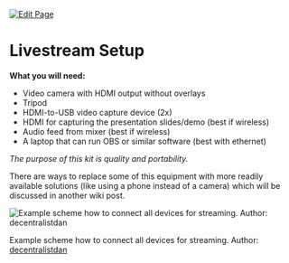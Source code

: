 <a href="https://github.com/Zechub/zechub/edit/main/site/ZFAV_Club/Guides_for_Creators/Livestream_Setup.md" target="_blank">
  <img src="https://img.shields.io/badge/Edit-blue" alt="Edit Page"/>
</a>

# Livestream Setup

**What you will need:**

- Video camera with HDMI output without overlays
- Tripod
- HDMI-to-USB video capture device (2x)
- HDMI for capturing the presentation slides/demo (best if wireless)
- Audio feed from mixer (best if wireless)
- A laptop that can run OBS or similar software (best with ethernet)

*The purpose of this kit is quality and portability.*

There are ways to replace some of this equipment with more readily available solutions (like using a phone instead of a camera) which will be discussed in another wiki post.

![Example scheme how to connect all devices for streaming. Author: [decentralistdan](https://twitter.com/decentralistdan)](Livestream%20Setup%2078cbdbd99e4a42d7b5565978aa5e4488/stream-cable-setup.jpg)

Example scheme how to connect all devices for streaming. Author: [decentralistdan](https://twitter.com/decentralistdan)
